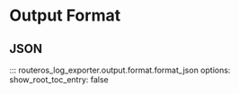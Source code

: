 # Output Format

## JSON

::: routeros_log_exporter.output.format.format_json
    options:
      show_root_toc_entry: false
